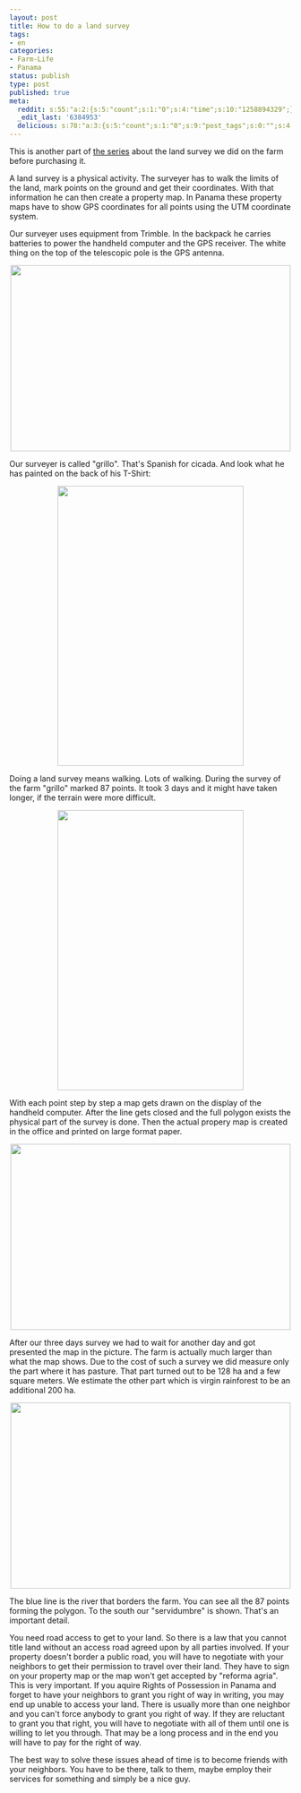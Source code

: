 ```yaml
---
layout: post
title: How to do a land survey
tags:
- en
categories:
- Farm-Life
- Panama
status: publish
type: post
published: true
meta:
  reddit: s:55:"a:2:{s:5:"count";s:1:"0";s:4:"time";s:10:"1258894329";}";
  _edit_last: '6384953'
  delicious: s:78:"a:3:{s:5:"count";s:1:"0";s:9:"post_tags";s:0:"";s:4:"time";s:10:"1258894330";}";
---
```

This is another part of <a href="http://rainforestfinca.wordpress.com/category/infrastructure/survey/">the series</a> about the land survey we did on the farm before purchasing it.

A land survey is a physical activity. The surveyer has to walk the limits of the land, mark points on the ground and get their coordinates. With that information he can then create a property map. In Panama these property maps have to show GPS coordinates for all points using the UTM coordinate system.

Our surveyer uses equipment from Trimble. In the backpack he carries batteries to power the handheld computer and the GPS receiver. The white thing on the top of the telescopic pole is the GPS antenna.

<a href="http://www.flickr.com/photos/34665899@N00/4027141156" title="View '' on Flickr.com"><div style="text-align:center;"><img src="http://farm3.static.flickr.com/2438/4027141156_eb4810f2b1.jpg" alt="" border="0" width="500" height="332" /></div></a>

Our surveyer is called "grillo". That's Spanish for cicada. And look what he has painted on the back of his T-Shirt:

<a href="http://www.flickr.com/photos/34665899@N00/4026411357" title="View '' on Flickr.com"><div style="text-align:center;"><img src="http://farm3.static.flickr.com/2657/4026411357_4fae16309e.jpg" alt="" border="0" width="332" height="500" /></div></a>

Doing a land survey means walking. Lots of walking. During the survey of the farm "grillo" marked 87 points. It took 3 days and it might have taken longer, if the terrain were more difficult.

<a href="http://www.flickr.com/photos/34665899@N00/4026394245" title="View '' on Flickr.com"><div style="text-align:center;"><img src="http://farm3.static.flickr.com/2745/4026394245_90968466c9.jpg" alt="" border="0" width="332" height="500" /></div></a>

With each point step by step a map gets drawn on the display of the handheld computer. After the line gets closed and the full polygon exists the physical part of the survey is done. Then the actual propery map is created in the office and printed on large format paper.

<a href="http://www.flickr.com/photos/34665899@N00/4027164908" title="View '' on Flickr.com"><div style="text-align:center;"><img src="http://farm3.static.flickr.com/2760/4027164908_b55f68c657.jpg" alt="" border="0" width="500" height="332" /></div></a>

After our three days survey we had to wait for another day and got presented the map in the picture. The farm is actually much larger than what the map shows. Due to the cost of such a survey we did measure only the part where it has pasture. That part turned out to be 128 ha and a few square meters. We estimate the other part which is virgin rainforest to be an additional 200 ha.

<a href="http://www.flickr.com/photos/34665899@N00/4026423085" title="View '' on Flickr.com"><div style="text-align:center;"><img src="http://farm3.static.flickr.com/2581/4026423085_b0853fbdb2.jpg" alt="" border="0" width="500" height="332" /></div></a>

The blue line is the river that borders the farm. You can see all the 87 points forming the polygon. To the south our "servidumbre" is shown. That's an important detail.

You need road access to get to your land. So there is a law that you cannot title land without an access road agreed upon by all parties involved. If your property doesn't border a public road, you will have to negotiate with your neighbors to get their permission to travel over their land. They have to sign on your property map or the map won't get accepted by "reforma agria". This is very important. If you aquire Rights of Possession in Panama and forget to have your neighbors to grant you right of way in writing, you may end up unable to access your land. There is usually more than one neighbor and you can't force anybody to grant you right of way. If they are reluctant to grant you that right, you will have to negotiate with all of them until one is willing to let you through. That may be a long process and in the end you will have to pay for the right of way.

The best way to solve these issues ahead of time is to become friends with your neighbors. You have to be there, talk to them, maybe employ their services for something and simply be a nice guy.
